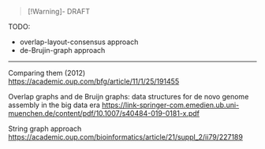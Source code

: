 >[!Warning]- DRAFT

TODO:

- overlap-layout-consensus approach
- de-Brujin-graph approach



___
Comparing them (2012)
https://academic.oup.com/bfg/article/11/1/25/191455

Overlap graphs and de Bruijn graphs: data structures for de novo genome assembly in the big data era
https://link-springer-com.emedien.ub.uni-muenchen.de/content/pdf/10.1007/s40484-019-0181-x.pdf

String graph approach
https://academic.oup.com/bioinformatics/article/21/suppl_2/ii79/227189
